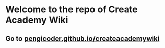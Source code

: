 # Welcome to the repo of Create Academy Wiki
## Go to [pengicoder.github.io/createacademywiki](pengicoder.github.io/createacademywiki)
